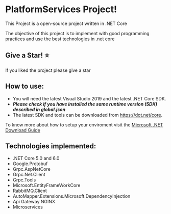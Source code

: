 # PlatformServices Project!

This Project is a open-source project written in .NET Core

The objective of this project is to implement with good programming practices and use the best technologies in .net core

## Give a Star! :star:
If you liked the project please give a star 

## How to use:
- You will need the latest Visual Studio 2019 and the latest .NET Core SDK.
- ***Please check if you have installed the same runtime version (SDK) described in global.json***
- The latest SDK and tools can be downloaded from https://dot.net/core.

To know more about how to setup your enviroment visit the [Microsoft .NET Download Guide](https://www.microsoft.com/net/download)

## Technologies implemented:

- .NET Core 5.0 and 6.0
- Google.Protobuf
- Grpc.AspNetCore
- Grpc.Net.Client
- Grpc.Tools
- Microsoft.EntityFrameWorkCore
- RabbitMQ.Client
- AutoMapper.Extensions.Microsoft.DependencyInjection
- Api Gateway NGINX
- Microservices
